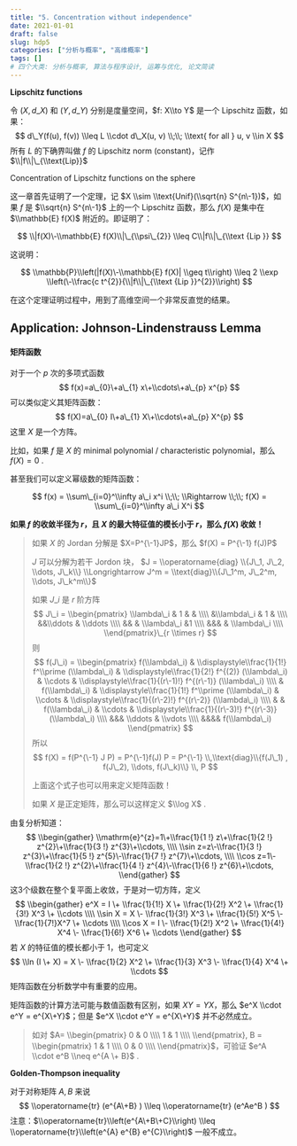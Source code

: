 ```yaml
---
title: "5. Concentration without independence"
date: 2021-01-01
draft: false
slug: hdp5
categories: ["分析与概率", "高维概率"]
tags: []
# 四个大类: 分析与概率, 算法与程序设计, 运筹与优化, 论文简读
---
```




**Lipschitz functions**

令 $(X, d\_X)$ 和 $(Y, d\_Y)$ 分别是度量空间，$f: X\\to Y$ 是一个 Lipschitz 函数，如果：
$$
d\_Y(f(u), f(v)) \\leq L \\cdot d\_X(u, v) \\;\\; \\text{ for all } u, v \\in X
$$
所有 $L$ 的下确界叫做 $f$ 的 Lipschitz norm (constant)，记作 $\\|f\\|\_{\\text{Lip}}$







Concentration of Lipschitz functions on the sphere

这一章首先证明了一个定理，记 $X \\sim \\text{Unif}(\\sqrt{n} S^{n\-1})$，如果 $f$ 是 $\\sqrt{n} S^{n\-1}$ 上的一个 Lipschitz 函数，那么 $f(X)$ 是集中在 $\\mathbb{E} f(X)$ 附近的。即证明了：

$$
\\|f(X)\-\\mathbb{E} f(X)\\|\_{\\psi\_{2}} \\leq C\\|f\\|\_{\\text {Lip }}
$$

这说明：

$$
\\mathbb{P}\\left(|f(X)\-\\mathbb{E} f(X)| \\geq t\\right) \\leq 2 \\exp \\left(\-\\frac{c t^{2}}{\\|f\\|\_{\\text {Lip }}^{2}}\\right)
$$

在这个定理证明过程中，用到了高维空间一个非常反直觉的结果。





## Application: Johnson-Lindenstrauss Lemma





#### 矩阵函数

对于一个 $p$ 次的多项式函数
$$
f(x)=a\_{0}\+a\_{1} x\+\\cdots\+a\_{p} x^{p}
$$
可以类似定义其矩阵函数：
$$
f(X)=a\_{0} I\+a\_{1} X\+\\cdots\+a\_{p} X^{p}
$$
这里 $X$ 是一个方阵。

比如，如果 $f$ 是 $X$ 的 minimal polynomial / characteristic polynomial，那么 $f(X) = 0$ .



甚至我们可以定义幂级数的矩阵函数：

$$
f(x) = \\sum\_{i=0}^\\infty a\_i x^i \\;\\; \\Rightarrow \\;\\; f(X) = \\sum\_{i=0}^\\infty a\_i X^i
$$

**如果 $f$ 的收敛半径为 $r$，且 $X$ 的最大特征值的模长小于 $r$，那么 $f(X)$ 收敛！**



> 如果 $X$ 的 Jordan 分解是 $X=P^{\-1}JP$，那么 $f(X) = P^{\-1} f(J)P$
>
> $J$ 可以分解为若干 Jordon 块， $J = \\operatorname{diag} \\{J\_1, J\_2, \\dots, J\_k\\}  \\Longrightarrow J^m = \\text{diag}\\{J\_1^m, J\_2^m, \\dots, J\_k^m\\}$
>
> 如果 $J\_i$ 是 $r$ 阶方阵
> $$
> J\_i = \\begin{pmatrix}
> \\lambda\_i & 1 & & \\\\
> &\\lambda\_i & 1 & \\\\
> &&\\ddots & \\ddots \\\\
> && &  \\lambda\_i &1 \\\\
> &&& & \\lambda\_i \\\\
> \\end{pmatrix}\_{r \\times r}
> $$
> 则
> $$
> f(J\_i) = \\begin{pmatrix}
> f(\\lambda\_i) & \\displaystyle\\frac{1}{1!} f^\\prime (\\lambda\_i) & \\displaystyle\\frac{1}{2!} f^{(2)} (\\lambda\_i)  & \\cdots & \\displaystyle\\frac{1}{(r\-1)!} f^{(r\-1)} (\\lambda\_i) \\\\
> & f(\\lambda\_i) & \\displaystyle\\frac{1}{1!} f^\\prime (\\lambda\_i) & \\cdots  & \\displaystyle\\frac{1}{(r\-2)!} f^{(r\-2)} (\\lambda\_i) \\\\
> & & f(\\lambda\_i) & \\cdots & \\displaystyle\\frac{1}{(r\-3)!} f^{(r\-3)} (\\lambda\_i) \\\\
> &&& \\ddots & \\vdots \\\\
> &&&& f(\\lambda\_i)
> \\end{pmatrix}
> $$
> 所以
> $$
> f(X) = f(P^{\-1} J P) = P^{\-1}f(J) P = P^{\-1} \\,\\text{diag}\\{f(J\_1) , f(J\_2), \\dots, f(J\_k)\\} \\, P
> $$
>
> 上面这个式子也可以用来定义矩阵函数！
>
> 如果 $X$ 是正定矩阵，那么可以这样定义 $\\log X$ .




由复分析知道：
$$
\\begin{gather}
\\mathrm{e}^{z}=1\+\\frac{1}{1 !} z\+\\frac{1}{2 !} z^{2}\+\\frac{1}{3 !} z^{3}\+\\cdots, \\\\
\\sin z=z\-\\frac{1}{3 !} z^{3}\+\\frac{1}{5 !} z^{5}\-\\frac{1}{7 !} z^{7}\+\\cdots, \\\\
\\cos z=1\-\\frac{1}{2 !} z^{2}\+\\frac{1}{4 !} z^{4}\-\\frac{1}{6 !} z^{6}\+\\cdots,
\\end{gather}
$$
这3个级数在整个复平面上收敛，于是对一切方阵，定义
$$
\\begin{gather}
e^X = I \+ \\frac{1}{1!} X \+ \\frac{1}{2!} X^2 \+ \\frac{1}{3!} X^3 \+ \\cdots \\\\ 
\\sin X = X \- \\frac{1}{3!} X^3 \+ \\frac{1}{5!} X^5 \-\\frac{1}{7!}X^7 \+ \\cdots \\\\
\\cos X = I \- \\frac{1}{2!} X^2 \+ \\frac{1}{4!} X^4 \- \\frac{1}{6!} X^6 \+ \\cdots
\\end{gather}
$$
若 $X$ 的特征值的模长都小于 1，也可定义
$$
\\ln (I \+ X) = X \- \\frac{1}{2} X^2 \+ \\frac{1}{3} X^3 \- \\frac{1}{4} X^4 \+ \\cdots
$$
矩阵函数在分析数学中有重要的应用。

矩阵函数的计算方法可能与数值函数有区别，如果 $XY=YX$，那么 $e^X \\cdot e^Y = e^{X\+Y}$；但是 $e^X \\cdot e^Y = e^{X\+Y}$ 并不必然成立。



> 如对 $A= \\begin{pmatrix} 0 & 0 \\\\ 1 & 1 \\\\ \\end{pmatrix}, B = \\begin{pmatrix} 1 & 1 \\\\ 0 & 0 \\\\ \\end{pmatrix}$，可验证 $e^A \\cdot e^B \\neq e^{A \+ B}$ .





**Golden-Thompson inequality**

对于对称矩阵 $A, B$ 来说
$$
\\operatorname{tr}  (e^{A\+B} ) \\leq \\operatorname{tr} (e^Ae^B )
$$
注意：$\\operatorname{tr}\\left(e^{A\+B\+C}\\right) \\leq \\operatorname{tr}\\left(e^{A} e^{B} e^{C}\\right)$ 一般不成立。



